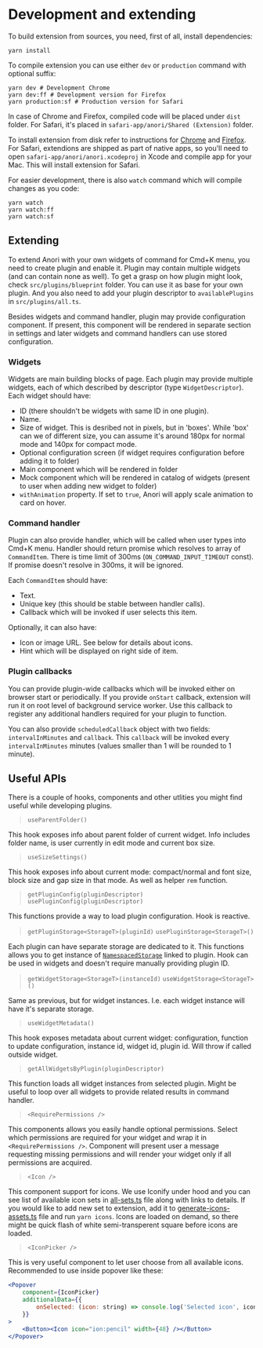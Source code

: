 # Development and extending

To build extension from sources, you need, first of all, install dependencies:

```
yarn install
```

To compile extension you can use either `dev` or `production` command with optional suffix:

```
yarn dev # Development Chrome
yarn dev:ff # Development version for Firefox
yarn production:sf # Production version for Safari
```

In case of Chrome and Firefox, compiled code will be placed under `dist` folder. For Safari, it's placed in `safari-app/anori/Shared (Extension)` folder.

To install extension from disk refer to instructions for [Chrome](https://developer.chrome.com/docs/extensions/mv3/getstarted/development-basics/#load-unpacked) and [Firefox](https://developer.mozilla.org/en-US/docs/Mozilla/Add-ons/WebExtensions/Your_first_WebExtension#installing). For Safari, extendions are shipped as part of native apps, so you'll need to open `safari-app/anori/anori.xcodeproj` in Xcode and compile app for your Mac. This will install extension for Safari.

For easier development, there is also `watch` command which will compile changes as you code:

```
yarn watch
yarn watch:ff
yarn watch:sf
```

## Extending

To extend Anori with your own widgets of command for Cmd+K menu, you need to create plugin and enable it. Plugin may contain multiple widgets (and can contain none as well). To get a grasp on how plugin might look, check `src/plugins/blueprint` folder. You can use it as base for your own plugin. And you also need to add your plugin descriptor to `availablePlugins` in `src/plugins/all.ts`.

Besides widgets and command handler, plugin may provide configuration component. If present, this component will be rendered in separate section in settings and later widgets and command handlers can use stored configuration.

### Widgets

Widgets are main building blocks of page. Each plugin may provide multiple widgets, each of which described by descriptor (type `WidgetDescriptor`). Each widget should have: 

* ID (there shouldn't be widgets with same ID in one plugin).
* Name.
* Size of widget. This is desribed not in pixels, but in 'boxes'. While 'box' can we of different size, you can assume it's around 180px for normal mode and 140px for compact mode.
* Optional configuration screen (if widget requires configuration before adding it to folder)
* Main component which will be rendered in folder
* Mock component which will be rendered in catalog of widgets (present to user when adding new widget to folder)
* `withAnimation` property. If set to `true`, Anori will apply scale animation to card on hover.

### Command handler

Plugin can also provide handler, which will be called when user types into Cmd+K menu. Handler should return promise which resolves to array of `CommandItem`. There is time limit of 300ms (`ON_COMMAND_INPUT_TIMEOUT` const). If promise doesn't resolve in 300ms, it will be ignored.

Each `CommandItem` should have:

* Text.
* Unique key (this should be stable between handler calls).
* Callback which will be invoked if user selects this item.

Optionally, it can also have:

* Icon or image URL. See below for details about icons.
* Hint which will be displayed on right side of item.

### Plugin callbacks

You can provide plugin-wide callbacks which will be invoked either on browser start or periodically. If you provide `onStart` callback, extension will run it on root level of background service worker. Use this callback to register any additional handlers required for your plugin to function. 

You can also provide `scheduledCallback` object with two fields: `intervalInMinutes` and `callback`. This `callback` will be invoked every `intervalInMinutes` minutes (values smaller than 1 will be rounded to 1 minute).


## Useful APIs

There is a couple of hooks, components and other utlities you might find useful while developing plugins.

> `useParentFolder()`

This hook exposes info about parent folder of current widget. Info includes folder name, is user currently in edit mode and current box size.

> `useSizeSettings()`

This hook exposes info about current mode: compact/normal and font size, block size and gap size in that mode. As well as helper `rem` function.

> `getPluginConfig(pluginDescriptor)`
> `usePluginConfig(pluginDescriptor)`

This functions provide a way to load plugin configuration. Hook is reactive.

> `getPluginStorage<StorageT>(pluginId)`
> `usePluginStorage<StorageT>()`

Each plugin can have separate storage are dedicated to it. This functions allows you to get instance of [`NamespacedStorage`](/src/utils//namespaced-storage.ts) linked to plugin. Hook can be used in widgets and doesn't require manually providing plugin ID.

> `getWidgetStorage<StorageT>(instanceId)`
> `useWidgetStorage<StorageT>()`

Same as previous, but for widget instances. I.e. each widget instance will have it's separate storage.

> `useWidgetMetadata()`

This hook exposes metadata about current widget: configuration, function to update configuration, instance id, widget id, plugin id. Will throw if called outside widget.

> `getAllWidgetsByPlugin(pluginDescriptor)`

This function loads all widget instances from selected plugin. Might be useful to loop over all widgets to provide related results in command handler.

> `<RequirePermissions />`

This components allows you easily handle optional permissions. Select which permissions are required for your widget and wrap it in `<RequirePermissions />`. Component will present user a message requesting missing permissions and will render your widget only if all permissions are acquired.

> `<Icon />`

This component support for icons. We use Iconify under hood and you can see list of available icon sets in [all-sets.ts](/src/components/icons/all-sets.ts) file along with links to details. If you would like to add new set to extension, add it to [generate-icons-assets.ts](/generate-icons-assets.ts) file and run `yarn icons`. Icons are loaded on demand, so there might be quick flash of white semi-transperent square before icons are loaded.

> `<IconPicker />`

This is very useful component to let user choose from all available icons. Recommended to use inside popover like these:

```jsx
<Popover
    component={IconPicker}
    additionalData={{
        onSelected: (icon: string) => console.log('Selected icon', icon),
    }}
>
    <Button><Icon icon="ion:pencil" width={48} /></Button>
</Popover>
```